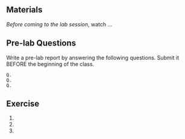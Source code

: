 ## Materials 

*Before coming to the lab session*, watch ...


## Pre-lab Questions

Write a pre-lab report by answering the following questions. Submit it BEFORE the beginning of the class.

```
Q. 
Q. 
Q. 
```

## Exercise

1. 
2. 
3. 
